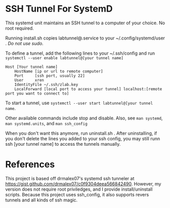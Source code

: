 # SSH Tunnel For SystemD

This systemd unit maintains an SSH tunnel to a computer of your choice. No root required.

Running install.sh copies labtunnel@.service to your ~/.config/systemd/user . *Do not use sudo.*

To define a tunnel, add the following lines to your ~/.ssh/config and run `systemctl --user enable labtunnel@[your tunnel name]`

```
Host [Your tunnel name]
    HostName [ip or url to remote computer]
    Port     [ssh port, usually 22]
    User     xren
    IdentityFile ~/.ssh/zlab.key
    LocalForward [local port to access your tunnel] localhost:[remote port you want to connect to]
```

To start a tunnel, use `systemctl --user start labtunnel@[your tunnel name`.

Other available commands include stop and disable. Also, see `man systemd`, `man systemd.units`, and `man ssh_config`

When you don't want this anymore, run uninstall.sh . After uninstalling, if you don't delete the lines you added to your ssh config, you may still runn ssh [your tunnel name] to access the tunnels manually.


# References
This project is based off drmalex07's systemd ssh tunneler at https://gist.github.com/drmalex07/c0f9304deea566842490. However, my version does not require root priviledges, and I provide install/uninstall scripts. Because this project uses ssh\_config, it also supports revers tunnels and all kinds of ssh magic.
